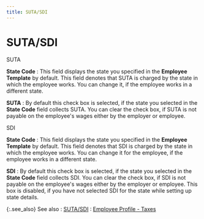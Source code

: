 ```yaml
---
title: SUTA/SDI
---
```


# SUTA/SDI


SUTA


**State Code**
: This field displays the state you specified in the  **Employee Template** by default.  This field denotes that SUTA is charged by the state in which the employee  works. You can change it, if the employee works in a different state.


**SUTA**
: By default this check box is selected, if the state  you selected in the **State Code**  field collects SUTA. You can clear the check box, if SUTA is not payable  on the employee's wages either by the employer or employee.


SDI


**State Code**
: This field displays the state you specified in the  **Employee Template** by default.  This field denotes that SDI is charged by the state in which the employee  works. You can change it for the employee, if the employee works in a  different state.


**SDI**
: By default this check box is selected, if the state  you selected in the **State Code**  field collects SDI. You can clear the check box, if SDI is not payable  on the employee's wages either by the employer or employee. This box is  disabled, if you have not selected SDI for the state while setting up  state details.


{:.see_also}
See also
: [SUTA/SDI]({{site.prl_baseurl}}/misc/suta_sdi_1.html)
: [Employee  Profile - Taxes]({{site.prl_baseurl}}/misc/the_employee_profile_taxes.html)
